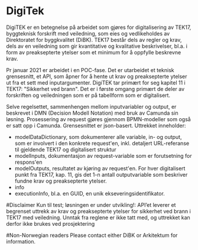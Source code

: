 # DigiTek 
DigiTEK er en betegnelse på arbeidet som gjøres for digitalisering av TEK17, byggteknisk forskrift med veiledning, som eies og vedlikeholdes av Direktoratet for byggkvalitet (DiBK).
TEK17 består dels av regler og krav, dels av en veiledning som gir kvantitative og kvalitative beskrivelser, bl.a. i form av preaksepterte ytelser som et minimum for å oppfylle beskrevne krav.

Pr januar 2021 er arbeidet i en POC-fase. Det er utarbeidet et teknisk grensesnitt, et API, som åpner for å hente ut krav og preaksepterte ytelser ut fra et sett med inputargumenter.
DigiTEK tar primært for seg kapitel 11 i TEK17: "Sikkerhet ved brann". Det er i første omgang primært de deler av forskriften og veiledningen som er på tabellform som er digitalisert.

Selve regelsettet, sammenhengen mellom inputvariabler og output, er beskrevet i DMN (Decision Modell Notation) med bruk av Camunda sin løsning. 
Prosessering av request gjøres gjennom BPMN-modeller som også er satt opp i Camunda. Grensesnittet er json-basert.
Uttrekket inneholder:
- modelDataDictionary, som dokumenterer alle variable, in- og output, som er involvert i den konkrete request'en, inkl. detaljert URL-referanse til gjeldende TEK17 og digitalisert struktur
- modelInputs, dokumentasjon av request-variable som er forutsetning for respons'en
- modelOutputs, resultatet av kjøring av request'en. For hver digitalisert punkt fra TEK17, kap. 11, gis det 1-n antall outputvariable som beskriver fundne krav og preaksepterte ytelser.
- info
- executionInfo, bl.a. en GUID, en unik ekseveringsidentifikator.

#Disclaimer
Kun til test; løsningen er under utvikling!: API’et leverer et begrenset uttrekk av krav og preaksepterte ytelser for sikkerhet ved brann i TEK17 med veiledning. 
Unntak fra reglene er ikke tatt med, og uttrekket kan derfor ikke brukes ved prosjektering

#Non-Norwegian readers
Please contact either DiBK or Arkitektum for information.
